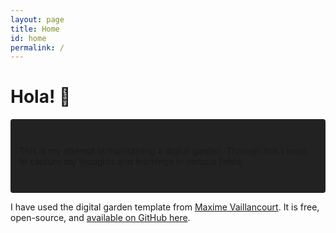 ```yaml
---
layout: page
title: Home
id: home
permalink: /
---
```


# Hola! 🌱

<p style="padding: 3em 1em; background: #222; border-radius: 4px;">
  This is my attempt at maintaining a digital garden. Through this I hope to capture my thoughts and learnings in various fields.
  <!-- Take a look at <span style="font-weight: bold">[[Your first note]]</span> to get started on your exploration. -->
</p>

I have used the digital garden template from <a href ="https://maximevaillancourt.com/">Maxime Vaillancourt</a>. It is free, open-source, and [available on GitHub here](https://github.com/maximevaillancourt/digital-garden-jekyll-template).

<style>
  .wrapper {
    max-width: 46em;
  }
</style>
